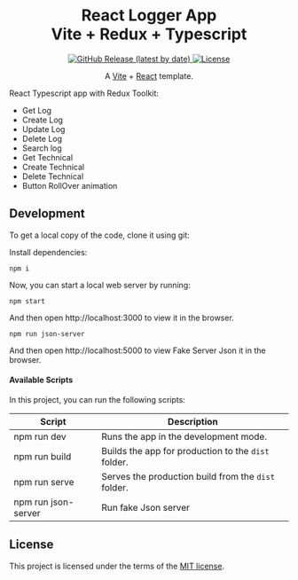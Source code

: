 <h1 align="center">
  React Logger App</br> 
Vite + Redux + Typescript
</h1>

<p align="center">
  <a href="https://github.com/SafdarJamal/vite-template-react/releases">
    <img src="https://img.shields.io/github/v/release/SafdarJamal/vite-template-react" alt="GitHub Release (latest by date)" />
  </a>
  <a href="https://github.com/SafdarJamal/vite-template-react/blob/main/LICENSE">
    <img src="https://img.shields.io/github/license/SafdarJamal/vite-template-react" alt="License" />
  </a>
</p>

<p align="center">
    A <a href="https://vitejs.dev">Vite</a> + <a href="https://reactjs.org">React</a> template.
</p>


React Typescript app with Redux Toolkit:

- Get Log
- Create Log
- Update Log
- Delete Log
- Search log
- Get Technical
- Create Technical 
- Delete Technical
- Button RollOver animation

## Development

To get a local copy of the code, clone it using git:

Install dependencies:

```
npm i
```

Now, you can start a local web server by running:

```
npm start
```

And then open http://localhost:3000 to view it in the browser.


```
npm run json-server
```

And then open http://localhost:5000 to view Fake Server Json it in the browser.


#### Available Scripts

In this project, you can run the following scripts:

| Script        | Description                                         |
| ------------- |-----------------------------------------------------|
| npm run dev   | Runs the app in the development mode.               |
| npm run build | Builds the app for production to the `dist` folder. |
| npm run serve | Serves the production build from the `dist` folder. |
| npm run json-server | Run fake Json server                                |



## License

This project is licensed under the terms of the [MIT license](https://github.com/SafdarJamal/vite-template-react/blob/main/LICENSE).
